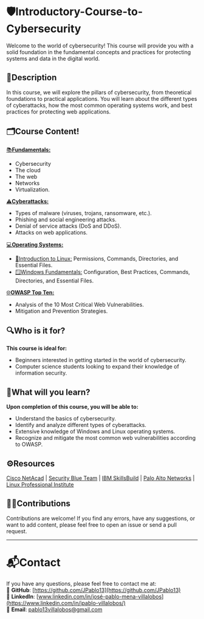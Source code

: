 # 🛡️Introductory-Course-to-Cybersecurity
Welcome to the world of cybersecurity! This course will provide you with a solid foundation in the fundamental concepts and practices for protecting systems and data in the digital world.

## 📄Description
In this course, we will explore the pillars of cybersecurity, from theoretical foundations to practical applications. You will learn about the different types of cyberattacks, how the most common operating systems work, and best practices for protecting web applications.

## 🗂️Course Content!
[📚**Fundamentals:**](https://github.com/JPablo13/Introductory-Course-to-Cybersecurity/tree/main/1.%20Fundamentals)
* Cybersecurity
* The cloud
* The web
* Networks
* Virtualization.

[⚠**Cyberattacks:**](https://github.com/JPablo13/Introductory-Course-to-Cybersecurity/tree/main/2.%20Cyberattacks)
* Types of malware (viruses, trojans, ransomware, etc.).
* Phishing and social engineering attacks.
* Denial of service attacks (DoS and DDoS).
* Attacks on web applications.

[💻**Operating Systems:**](https://github.com/JPablo13/Introductory-Course-to-Cybersecurity/tree/main/3.%20Operating%20Systems)
* [🐧Introduction to Linux:](https://github.com/JPablo13/Introductory-Course-to-Cybersecurity/tree/main/3.%20Operating%20Systems/Windows) Permissions, Commands, Directories, and Essential Files.
* [🪟Windows Fundamentals:](https://github.com/JPablo13/Introductory-Course-to-Cybersecurity/tree/main/3.%20Operating%20Systems/Linux) Configuration, Best Practices, Commands, Directories, and Essential Files.

[🌐**OWASP Top Ten:**](https://github.com/JPablo13/Introductory-Course-to-Cybersecurity/tree/main/4.%20OWAPS%20Top%2010)
* Analysis of the 10 Most Critical Web Vulnerabilities.
* Mitigation and Prevention Strategies.

## 🔍Who is it for?
**This course is ideal for:**
* Beginners interested in getting started in the world of cybersecurity.
* Computer science students looking to expand their knowledge of information security.

## 🧠What will you learn?
**Upon completion of this course, you will be able to:**
* Understand the basics of cybersecurity.
* Identify and analyze different types of cyberattacks.
* Extensive knowledge of Windows and Linux operating systems.
* Recognize and mitigate the most common web vulnerabilities according to OWASP.

## ⚙Resources
[Cisco NetAcad](https://www.netacad.com/career-paths/cybersecurity?course=&courseLang=en-US)
| [Security Blue Team](https://www.securityblue.team/courses/blue-team-junior-analyst-pathway-bundle)
| [IBM SkillsBuild](http://skillsbuild.org/adult-learners/explore-learning/cybersecurity-analyst)
| [Palo Alto Networks](https://www.paloaltonetworks.com/cyberpedia/free-cybersecurity-education-courses)
| [Linux Professional Institute](https://www.lpi.org/es/our-certifications/linux-essentials-overview/)

## 🧑‍💻Contributions
Contributions are welcome! If you find any errors, have any suggestions, or want to add content, please feel free to open an issue or send a pull request.

---

# 📬Contact
If you have any questions, please feel free to contact me at:  
🔗 **GitHub**: [https://github.com/JPablo13](https://github.com/JPablo13)  
💼 **LinkedIn**: [www.linkedin.com/in/josé-pablo-mena-villalobos](https://www.linkedin.com/in/jpablo-villalobos/)  
📧 **Email**: pablo13villalobos@gmail.com 

